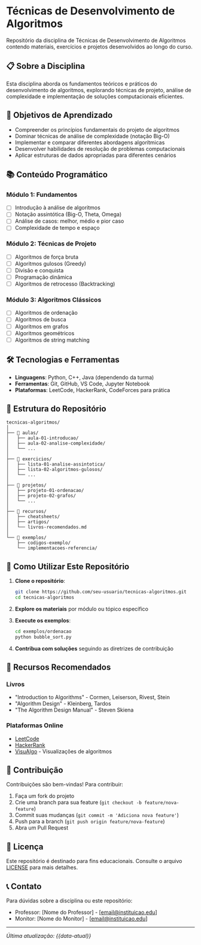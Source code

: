 # Técnicas de Desenvolvimento de Algoritmos

Repositório da disciplina de Técnicas de Desenvolvimento de Algoritmos contendo materiais, exercícios e projetos desenvolvidos ao longo do curso.

## 📋 Sobre a Disciplina

Esta disciplina aborda os fundamentos teóricos e práticos do desenvolvimento de algoritmos, explorando técnicas de projeto, análise de complexidade e implementação de soluções computacionais eficientes.

## 🎯 Objetivos de Aprendizado

- Compreender os princípios fundamentais do projeto de algoritmos
- Dominar técnicas de análise de complexidade (notação Big-O)
- Implementar e comparar diferentes abordagens algorítmicas
- Desenvolver habilidades de resolução de problemas computacionais
- Aplicar estruturas de dados apropriadas para diferentes cenários

## 📚 Conteúdo Programático

### Módulo 1: Fundamentos
- [ ] Introdução à análise de algoritmos
- [ ] Notação assintótica (Big-O, Theta, Omega)
- [ ] Análise de casos: melhor, médio e pior caso
- [ ] Complexidade de tempo e espaço

### Módulo 2: Técnicas de Projeto
- [ ] Algoritmos de força bruta
- [ ] Algoritmos gulosos (Greedy)
- [ ] Divisão e conquista
- [ ] Programação dinâmica
- [ ] Algoritmos de retrocesso (Backtracking)

### Módulo 3: Algoritmos Clássicos
- [ ] Algoritmos de ordenação
- [ ] Algoritmos de busca
- [ ] Algoritmos em grafos
- [ ] Algoritmos geométricos
- [ ] Algoritmos de string matching

## 🛠️ Tecnologias e Ferramentas

- **Linguagens**: Python, C++, Java (dependendo da turma)
- **Ferramentas**: Git, GitHub, VS Code, Jupyter Notebook
- **Plataformas**: LeetCode, HackerRank, CodeForces para prática

## 📂 Estrutura do Repositório

```
tecnicas-algoritmos/
│
├── 📁 aulas/
│   ├── aula-01-introducao/
│   ├── aula-02-analise-complexidade/
│   └── ...
│
├── 📁 exercicios/
│   ├── lista-01-analise-assintotica/
│   ├── lista-02-algoritmos-gulosos/
│   └── ...
│
├── 📁 projetos/
│   ├── projeto-01-ordenacao/
│   ├── projeto-02-grafos/
│   └── ...
│
├── 📁 recursos/
│   ├── cheatsheets/
│   ├── artigos/
│   └── livros-recomendados.md
│
└── 📁 exemplos/
    ├── codigos-exemplo/
    └── implementacoes-referencia/
```

## 🚀 Como Utilizar Este Repositório

1. **Clone o repositório**:
   ```bash
   git clone https://github.com/seu-usuario/tecnicas-algoritmos.git
   cd tecnicas-algoritmos
   ```

2. **Explore os materiais** por módulo ou tópico específico

3. **Execute os exemplos**:
   ```bash
   cd exemplos/ordenacao
   python bubble_sort.py
   ```

4. **Contribua com soluções** seguindo as diretrizes de contribuição

## 📖 Recursos Recomendados

### Livros
- "Introduction to Algorithms" - Cormen, Leiserson, Rivest, Stein
- "Algorithm Design" - Kleinberg, Tardos
- "The Algorithm Design Manual" - Steven Skiena

### Plataformas Online
- [LeetCode](https://leetcode.com/)
- [HackerRank](https://www.hackerrank.com/)
- [VisuAlgo](https://visualgo.net/) - Visualizações de algoritmos

## 👥 Contribuição

Contribuições são bem-vindas! Para contribuir:

1. Faça um fork do projeto
2. Crie uma branch para sua feature (`git checkout -b feature/nova-feature`)
3. Commit suas mudanças (`git commit -m 'Adiciona nova feature'`)
4. Push para a branch (`git push origin feature/nova-feature`)
5. Abra um Pull Request

## 📝 Licença

Este repositório é destinado para fins educacionais. Consulte o arquivo [LICENSE](LICENSE) para mais detalhes.

## 📞 Contato

Para dúvidas sobre a disciplina ou este repositório:

- Professor: [Nome do Professor] - [email@instituicao.edu]
- Monitor: [Nome do Monitor] - [email@instituicao.edu]

---

*Última atualização: {{data-atual}}*
